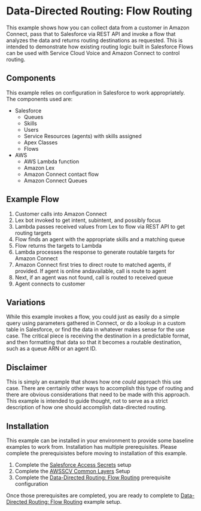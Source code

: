# Data-Directed Routing: Flow Routing
This example shows how you can collect data from a customer in Amazon Connect, pass that to Salesforce via REST API and invoke a flow that analyzes the data and returns routing destinations as requested. This is intended to demonstrate how existing routing logic built in Salesforce Flows can be used with Service Cloud Voice and Amazon Connect to control routing. 

## Components
This example relies on configuration in Salesforce to work appropriately. The components used are:
- Salesforce
    - Queues
    - Skills
    - Users
    - Service Resources (agents) with skills assigned
    - Apex Classes
    - Flows
- AWS
    - AWS Lambda function
    - Amazon Lex
    - Amazon Connect contact flow
    - Amazon Connect Queues

## Example Flow
1. Customer calls into Amazon Connect
2. Lex bot invoked to get intent, subintent, and possibly focus
3. Lambda passes received values from Lex to flow via REST API to get routing targets
4. Flow finds an agent with the appropriate skills and a matching queue
5. Flow returns the targets to Lambda
6. Lambda processes the response to generate routable targets for Amazon Connect
7. Amazon Connect first tries to direct route to matched agents, if provided. If agent is online andavailable, call is route to agent
8. Next, if an agent was not found, call is routed to received queue
9. Agent connects to customer

## Variations
While this example invokes a flow, you could just as easily do a simple query using parameters gathered in Connect, or do a lookup in a custom table in Salesforce, or find the data in whatever makes sense for the use case. The critical piece is receiving the destination in a predictable format, and then formatting that data so that it becomes a routable destination, such as a queue ARN or an agent ID. 

## Disclaimer
This is simply an example that shows how one *could* approach this use case. There are cerrtainly other ways to accomplish this type of routing and there are obvious considerations that need to be made with this approach. This example is intended to guide thought, not to serve as a strict description of how one should accomplish data-directed routing.

## Installation
This example can be installed in your environment to provide some baseline examples to work from. Installation has multiple prerequisites. Please complete the prerequisistes before moving to installation of this example.
1. Complete the [Salesforce Access Secrets](../AWSSCV-SalesforceAccessSecrets) setup
2. Complete the [AWSSCV Common Layers](../AWSSCV-CommonLayers) Setup
3. Complete the [Data-Directed Routing: Flow Routing](ddr_fr_prereq_config.md) prerequisite configuration

Once those prerequisites are completed, you are ready to complete to [Data-Directed Routing: Flow Routing](ddr_fr_install.md) example setup.